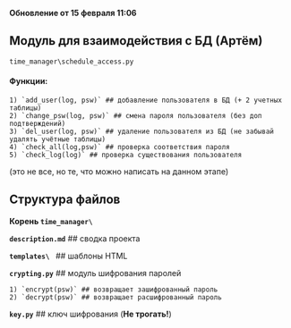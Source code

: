 **Обновление от 15 февраля 11:06**

## Модуль для взаимодействия с БД (Артём)


`time_manager\schedule_access.py`

#### **Функции:**
    1) `add_user(log, psw)` ## добавление пользователя в БД (+ 2 учетных таблицы)
    2) `change_psw(log, psw)` ## смена пароля пользователя (без доп подтверждений)
    3) `del_user(log, psw)` ## удаление пользователя из БД (не забывай удалять учётные таблицы) 
    4) `check_all(log,psw)` ## проверка соответствия пароля
    5) `check_log(log)` ## проверка существования пользователя
             
   (это не все, но те, что можно написать на данном этапе)
   
## Структура файлов
**Корень `time_manager\ `**

****`description.md`**** 
    ## сводка проекта
    
****`templates\ `**** 
    ## шаблоны HTML

****`crypting.py`**** 
    ## модуль шифрования паролей
        
    1) `encrypt(psw)` ## возвращает зашифрованный пароль
    2) `decrypt(psw)` ## возвращает расшифрованный пароль
     
****`key.py`**** 
    ## ключ шифрования (**Не трогать!**)